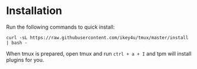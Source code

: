 # Installation

Run the following commands to quick install:

    curl -sL https://raw.githubusercontent.com/ikey4u/tmux/master/install | bash -

When tmux is prepared, open tmux and run `ctrl + a + I` and tpm will install plugins for
you.
